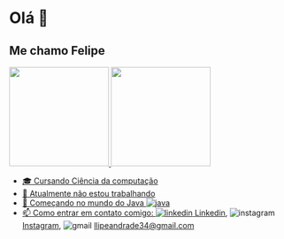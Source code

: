 # Olá 👋
## Me chamo Felipe

<div>
  <a href="https://github.com/luisfelipe03">
  <img height="180em" src="https://github-readme-stats.vercel.app/api?username=luisfelipe03&show_icons=true&theme=dracula&include_all_commits=true&count_private=true"/>
  <img height="180em" src="https://github-readme-stats.vercel.app/api/top-langs/?username=luisfelipe03&layout=compact&langs_count=16&theme=dracula"/>
<div>
  

- 🎓 Cursando Ciência da computação
- 🔭 Atualmente não estou trabalhando 
- 🌱 Começando no mundo do Java ![java](https://user-images.githubusercontent.com/81371774/119203561-af481000-ba69-11eb-8a9c-8fe2dd5a3237.png)
- 📫 Como entrar em contato comigo: ![linkedin](https://user-images.githubusercontent.com/81371774/118325262-98d60d80-b4d9-11eb-81de-99c4082aa7e2.png)
[Linkedin](https://www.linkedin.com/in/luis-felipe-contrate/), ![instagram](https://user-images.githubusercontent.com/81371774/118325003-34b34980-b4d9-11eb-8a7d-9ed27d0adf0f.png) [Instagram](https://www.instagram.com/luis_felipe36/), ![gmail](https://user-images.githubusercontent.com/81371774/118325550-03874900-b4da-11eb-900a-facd6e74c024.png) <llipeandrade34@gmail.com>
